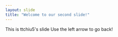 ```yaml
---
layout: slide
title: "Welcome to our second slide!"
---
```

This is ttchiu5's slide
Use the left arrow to go back!